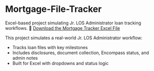 # Mortgage-File-Tracker
Excel-based project simulating Jr. LOS Administrator loan tracking workflows.
📎 [Download the Mortgage Tracker Excel File](./Jr_LOS_Admin_Mortgage_Tracker.xlsx)

This project simulates a real-world Jr. LOS Administrator workflow:
- Tracks loan files with key milestones
- Includes disclosures, document collection, Encompass status, and admin notes
- Built for Excel with dropdowns and status logic

